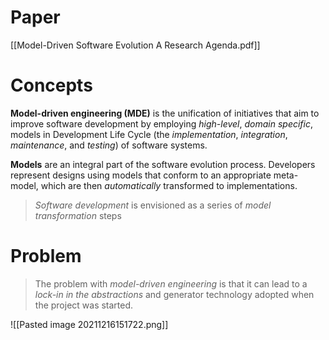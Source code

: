 # Paper
[[Model-Driven Software Evolution A Research Agenda.pdf]]


# Concepts

**Model-driven engineering (MDE)** is the unification of initiatives that aim to improve software development by employing _high-level_, _domain specific_, models in Development Life Cycle (the _implementation_, _integration_, _maintenance_, and _testing_) of software systems.


**Models** are an integral part of the software evolution process. Developers represent designs using models that conform to an appropriate meta-model, which are then _automatically_ transformed to implementations.

> _Software development_ is envisioned as a series of _model transformation_ steps


# Problem


> The problem with _model-driven engineering_ is that it can lead to a _lock-in in the abstractions_ and generator technology adopted when the project was started.

![[Pasted image 20211216151722.png]]
